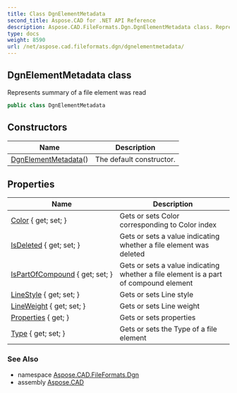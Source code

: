 ```yaml
---
title: Class DgnElementMetadata
second_title: Aspose.CAD for .NET API Reference
description: Aspose.CAD.FileFormats.Dgn.DgnElementMetadata class. Represents summary of a file element was read
type: docs
weight: 8590
url: /net/aspose.cad.fileformats.dgn/dgnelementmetadata/
---
```

## DgnElementMetadata class

Represents summary of a file element was read

```csharp
public class DgnElementMetadata
```

## Constructors

| Name | Description |
| --- | --- |
| [DgnElementMetadata](dgnelementmetadata/)() | The default constructor. |

## Properties

| Name | Description |
| --- | --- |
| [Color](../../aspose.cad.fileformats.dgn/dgnelementmetadata/color/) { get; set; } | Gets or sets Color corresponding to Color index |
| [IsDeleted](../../aspose.cad.fileformats.dgn/dgnelementmetadata/isdeleted/) { get; set; } | Gets or sets a value indicating whether a file element was deleted |
| [IsPartOfCompound](../../aspose.cad.fileformats.dgn/dgnelementmetadata/ispartofcompound/) { get; set; } | Gets or sets a value indicating whether a file element is a part of compound element |
| [LineStyle](../../aspose.cad.fileformats.dgn/dgnelementmetadata/linestyle/) { get; set; } | Gets or sets Line style |
| [LineWeight](../../aspose.cad.fileformats.dgn/dgnelementmetadata/lineweight/) { get; set; } | Gets or sets Line weight |
| [Properties](../../aspose.cad.fileformats.dgn/dgnelementmetadata/properties/) { get; } | Gets or sets properties |
| [Type](../../aspose.cad.fileformats.dgn/dgnelementmetadata/type/) { get; set; } | Gets or sets the Type of a file element |

### See Also

* namespace [Aspose.CAD.FileFormats.Dgn](../../aspose.cad.fileformats.dgn/)
* assembly [Aspose.CAD](../../)


